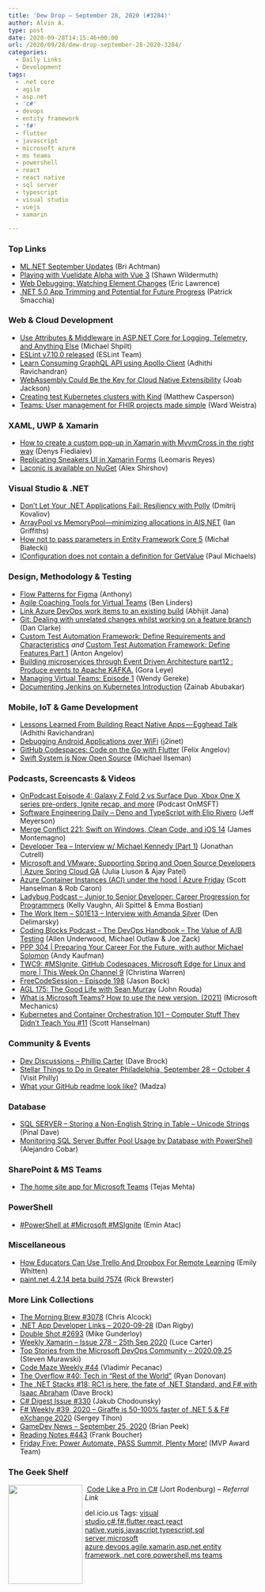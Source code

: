 ```yaml
---
title: 'Dew Drop – September 28, 2020 (#3284)'
author: Alvin A.
type: post
date: 2020-09-28T14:15:46+00:00
url: /2020/09/28/dew-drop-september-28-2020-3284/
categories:
  - Daily Links
  - Development
tags:
  - .net core
  - agile
  - asp.net
  - 'c#'
  - devops
  - entity framework
  - 'f#'
  - flutter
  - javascript
  - microsoft azure
  - ms teams
  - powershell
  - react
  - react native
  - sql server
  - typescript
  - visual studio
  - vuejs
  - xamarin

---
```

### <a name="top"></a>Top Links

  * <a href="https://devblogs.microsoft.com/dotnet/ml-net-september-updates/?WT.mc_id=DOP-MVP-4025064" target="_blank" rel="noopener noreferrer">ML.NET September Updates</a> (Bri Achtman)
  * <a href="http://wildermuth.com/2020/09/27/Playing-with-Vuelidate-Alpha-with-Vue-3" target="_blank" rel="noopener noreferrer">Playing with Vuelidate Alpha with Vue 3</a> (Shawn Wildermuth)
  * <a href="https://textslashplain.com/2020/09/25/web-debugging-watching-element-changes/" target="_blank" rel="noopener noreferrer">Web Debugging: Watching Element Changes</a> (Eric Lawrence)
  * <a href="https://blog.ndepend.com/net-5-0-app-trimming-and-potential-for-future-progress/" target="_blank" rel="noopener noreferrer">.NET 5.0 App Trimming and Potential for Future Progress</a> (Patrick Smacchia)



### <a name="web"></a>Web & Cloud Development

  * <a href="https://michaelscodingspot.com/attributes-and-middleware-in-asp-net-core/" target="_blank" rel="noopener noreferrer">Use Attributes & Middleware in ASP.NET Core for Logging, Telemetry, and Anything Else</a> (Michael Shpilt)
  * <a href="https://eslint.org/blog/2020/09/eslint-v7.10.0-released" target="_blank" rel="noopener noreferrer">ESLint v7.10.0 released</a> (ESLint Team)
  * <a href="https://medium.com/@adhithiravi/learn-consuming-graphql-api-using-apollo-client-210db65b6f41?source=rss-d557f5db78e7------2" target="_blank" rel="noopener noreferrer">Learn Consuming GraphQL API using Apollo Client</a> (Adhithi Ravichandran)
  * <a href="https://thenewstack.io/webassembly-could-be-the-key-for-cloud-native-extensibility/" target="_blank" rel="noopener noreferrer">WebAssembly Could Be the Key for Cloud Native Extensibility</a> (Joab Jackson)
  * <a href="http://feedproxy.google.com/~r/OctopusDeploy/~3/9ShUgj4N3Eo/testing-with-kind" target="_blank" rel="noopener noreferrer">Creating test Kubernetes clusters with Kind</a> (Matthew Casperson)
  * <a href="https://blog.fire.ly/2020/09/25/teams-user-management-for-fhir-projects-made-simple/" target="_blank" rel="noopener noreferrer">Teams: User management for FHIR projects made simple</a> (Ward Weistra)



### <a name="silverlight"></a>XAML, UWP & Xamarin

  * <a href="https://medium.com/@prin53/pop-up-xamarin-e2d815441a54?source=rss-cefc21f5d3bc------2" target="_blank" rel="noopener noreferrer">How to create a custom pop-up in Xamarin with MvvmCross in the right way</a> (Denys Fiediaiev)
  * <a href="https://askxammy.com/replicating-sneakers-ui-in-xamarin-forms/" target="_blank" rel="noopener noreferrer">Replicating Sneakers UI in Xamarin Forms</a> (Leomaris Reyes)
  * <a href="https://omnitalented.com/laconic-is-on-nuget/" target="_blank" rel="noopener noreferrer">Laconic is available on NuGet</a> (Alex Shirshov)



### <a name="dotnet"></a>Visual Studio & .NET

  * <a href="https://hackernoon.com/dont-let-your-net-applications-fail-resiliency-with-polly-uz1z3t8t?source=rss" target="_blank" rel="noopener noreferrer">Don&#8217;t Let Your .NET Applications Fail: Resiliency with Polly</a> (Dmitrij Kovaliov)
  * <a href="https://endjin.com/blog/2020/09/arraypool-vs-memorypool-minimizing-allocations-ais-dotnet.html" target="_blank" rel="noopener noreferrer">ArrayPool vs MemoryPool—minimizing allocations in AIS.NET</a> (Ian Griffiths)
  * <a href="http://www.michalbialecki.com/2020/09/26/how-not-to-pass-parameters-in-entity-framework-core-5/?utm_source=rss&utm_medium=rss&utm_campaign=how-not-to-pass-parameters-in-entity-framework-core-5" target="_blank" rel="noopener noreferrer">How not to pass parameters in Entity Framework Core 5</a> (Michał Białecki)
  * <a href="https://www.pmichaels.net/2020/09/26/iconfiguration-does-not-contain-a-definition-for-getvalue/?utm_source=rss&utm_medium=rss&utm_campaign=iconfiguration-does-not-contain-a-definition-for-getvalue" target="_blank" rel="noopener noreferrer">IConfiguration does not contain a definition for GetValue</a> (Paul Michaels)



### <a name="design"></a>Design, Methodology & Testing

  * <a href="http://feedproxy.google.com/~r/uxmovement/~3/qMPeGiCEbIs/" target="_blank" rel="noopener noreferrer">Flow Patterns for Figma</a> (Anthony)
  * <a href="https://www.benlinders.com/news/agile-coaching-tools-for-virtual-teams/" target="_blank" rel="noopener noreferrer">Agile Coaching Tools for Virtual Teams</a> (Ben Linders)
  * <a href="https://dailydotnettips.com/link-azure-devops-work-items-to-an-existing-build/" target="_blank" rel="noopener noreferrer">Link Azure DevOps work items to an existing build</a> (Abhijit Jana)
  * <a href="https://www.danclarke.com/git-unrelated-changes-in-feature-branch" target="_blank" rel="noopener noreferrer">Git: Dealing with unrelated changes whilst working on a feature branch</a> (Dan Clarke)
  * <a href="https://www.automatetheplanet.com/custom-test-automation-framework-requirements-characteristics/?utm_source=rss&utm_medium=rss&utm_campaign=custom-test-automation-framework-requirements-characteristics" target="_blank" rel="noopener noreferrer">Custom Test Automation Framework: Define Requirements and Characteristics</a> _and_ <a href="https://www.automatetheplanet.com/custom-test-automation-framework-features/?utm_source=rss&utm_medium=rss&utm_campaign=custom-test-automation-framework-features" target="_blank" rel="noopener noreferrer">Custom Test Automation Framework: Define Features Part 1</a> (Anton Angelov)
  * <a href="https://logcorner.com/building-microservices-through-event-driven-architecture-part12-produce-events-to-apache-kafka/" target="_blank" rel="noopener noreferrer">Building microservices through Event Driven Architecture part12 : Produce events to Apache KAFKA.</a> (Gora Leye)
  * <a href="https://blog.aegis.net/managing-virtual-teams-episode-1/" target="_blank" rel="noopener noreferrer">Managing Virtual Teams: Episode 1</a> (Wendy Gereke)
  * <a href="http://feedproxy.google.com/~r/ContinuousBlog/~3/6cJMc9WoiTQ/" target="_blank" rel="noopener noreferrer">Documenting Jenkins on Kubernetes Introduction</a> (Zainab Abubakar)



### <a name="mobile"></a>Mobile, IoT & Game Development

  * <a href="https://medium.com/@adhithiravi/lessons-learned-from-building-react-native-apps-egghead-talk-bae2fcdde503?source=rss-d557f5db78e7------2" target="_blank" rel="noopener noreferrer">Lessons Learned From Building React Native Apps — Egghead Talk</a> (Adhithi Ravichandran)
  * <a href="https://blog.j2i.net/2020/09/27/debugging-android-applications-over-wifi/" target="_blank" rel="noopener noreferrer">Debugging Android Applications over WiFi</a> (j2inet)
  * <a href="https://medium.com/flutter-community/github-codespaces-code-on-the-go-with-flutter-a6b550b3342b?source=rss----86fb29d7cc6a---4" target="_blank" rel="noopener noreferrer">GitHub Codespaces: Code on the Go with Flutter</a> (Felix Angelov)
  * <a href="https://swift.org/blog/swift-system/" target="_blank" rel="noopener noreferrer">Swift System is Now Open Source</a> (Michael Ilseman)



### <a name="podcasts"></a>Podcasts, Screencasts & Videos

  * <a href="http://feedproxy.google.com/~r/winbetadotorg/~3/MkEaQPHXLwM/onpodcast-episode-4-galaxy-z-fold-2-vs-surface-duo-xbox-one-x-series-pre-orders-ignite-recap-and-more" target="_blank" rel="noopener noreferrer">OnPodcast Episode 4: Galaxy Z Fold 2 vs Surface Duo, Xbox One X series pre-orders, Ignite recap, and more</a> (Podcast OnMSFT)
  * <a href="https://softwareengineeringdaily.com/2020/09/28/deno-and-typescript-with-elio-rivero/?utm_source=rss&utm_medium=rss&utm_campaign=deno-and-typescript-with-elio-rivero" target="_blank" rel="noopener noreferrer">Software Engineering Daily &#8211; Deno and TypeScript with Elio Rivero</a> (Jeff Meyerson)
  * <a href="http://www.mergeconflict.fm/221" target="_blank" rel="noopener noreferrer">Merge Conflict 221: Swift on Windows, Clean Code, and iOS 14</a> (James Montemagno)
  * <a href="https://developertea.simplecast.com/episodes/interview-w-michael-kennedy-part-1-EgYjUrfK" target="_blank" rel="noopener noreferrer">Developer Tea &#8211; Interview w/ Michael Kennedy (Part 1)</a> (Jonathan Cutrell)
  * <a href="https://channel9.msdn.com/Events/The-Launch-Space/Azure-Spring-Cloud/Microsoft-and-VMware-Supporting-Spring-and-Open-Source-Developers?WT.mc_id=DOP-MVP-4025064" target="_blank" rel="noopener noreferrer">Microsoft and VMware: Supporting Spring and Open Source Developers | Azure Spring Cloud GA</a> (Julia Liuson & Ajay Patel)
  * <a href="https://channel9.msdn.com/Shows/Azure-Friday/Azure-Container-Instances-ACI-under-the-hood?WT.mc_id=DOP-MVP-4025064" target="_blank" rel="noopener noreferrer">Azure Container Instances (ACI) under the hood | Azure Friday</a> (Scott Hanselman & Rob Caron)
  * <a href="https://www.ladybug.dev/episodes/junior-to-senior-developer" target="_blank" rel="noopener noreferrer">Ladybug Podcast &#8211; Junior to Senior Developer: Career Progression for Programmers</a> (Kelly Vaughn, Ali Spittel & Emma Bostian)
  * <a href="http://www.youtube.com/watch?v=0-DCTvbKSns" target="_blank" rel="noopener noreferrer">The Work Item &#8211; S01E13 &#8211; Interview with Amanda Silver</a> (Den Delimarsky)
  * <a href="https://www.codingblocks.net/podcast/the-devops-handbook-the-value-of-a-b-testing/" target="_blank" rel="noopener noreferrer">Coding Blocks Podcast &#8211; The DevOps Handbook – The Value of A/B Testing</a> (Allen Underwood, Michael Outlaw & Joe Zack)
  * <a href="https://peopleandprojectspodcast.com/304" target="_blank" rel="noopener noreferrer">PPP 304 | Preparing Your Career For the Future, with author Michael Solomon</a> (Andy Kaufman)
  * <a href="https://channel9.msdn.com/Shows/This+Week+On+Channel+9/TWC9-MSIgnite-GitHub-Codespaces-Microsoft-Edge-for-Linux-and-more?WT.mc_id=DOP-MVP-4025064" target="_blank" rel="noopener noreferrer">TWC9: #MSIgnite, GitHub Codespaces, Microsoft Edge for Linux and more | This Week On Channel 9</a> (Christina Warren)
  * <a href="http://www.youtube.com/watch?v=xMUoboQymCc" target="_blank" rel="noopener noreferrer">FreeCodeSession &#8211; Episode 198</a> (Jason Bock)
  * <a href="https://www.ageekleader.com/agl-175-the-good-life-with-sean-murray/" target="_blank" rel="noopener noreferrer">AGL 175: The Good Life with Sean Murray</a> (John Rouda)
  * <a href="http://www.youtube.com/watch?v=2Hhqko4pTqs" target="_blank" rel="noopener noreferrer">What is Microsoft Teams? How to use the new version. (2021)</a> (Microsoft Mechanics)
  * <a href="http://www.youtube.com/watch?v=3RTvoI-A7UQ" target="_blank" rel="noopener noreferrer">Kubernetes and Container Orchestration 101 &#8211; Computer Stuff They Didn&#8217;t Teach You #11</a> (Scott Hanselman)



### <a name="events"></a>Community & Events

  * <a href="https://daveabrock.com/2020/09/26/dev-discussions-phillip-carter" target="_blank" rel="noopener noreferrer">Dev Discussions &#8211; Phillip Carter</a> (Dave Brock)
  * <a href="https://www.uwishunu.com/2020/09/stellar-things-to-do-in-greater-philadelphia-september-28-october-4/" target="_blank" rel="noopener noreferrer">Stellar Things to Do in Greater Philadelphia, September 28 – October 4</a> (Visit Philly)
  * <a href="https://dev.to/madza/what-your-github-readme-look-like-41f8" target="_blank" rel="noopener noreferrer">What your GitHub readme look like?</a> (Madza)



### <a name="sql"></a>Database

  * <a href="https://blog.sqlauthority.com/2020/09/28/sql-server-storing-a-non-english-string-in-table-unicode-strings/?utm_source=rss&utm_medium=rss&utm_campaign=sql-server-storing-a-non-english-string-in-table-unicode-strings" target="_blank" rel="noopener noreferrer">SQL SERVER – Storing a Non-English String in Table – Unicode Strings</a> (Pinal Dave)
  * <a href="http://feedproxy.google.com/~r/MSSQLTips-LatestSqlServerTips/~3/wNvh-87MFP8/" target="_blank" rel="noopener noreferrer">Monitoring SQL Server Buffer Pool Usage by Database with PowerShell</a> (Alejandro Cobar)



### <a name="sp"></a>SharePoint & MS Teams

  * <a href="https://techcommunity.microsoft.com/t5/microsoft-sharepoint-blog/the-home-site-app-for-microsoft-teams/ba-p/1714255?WT.mc_id=DOP-MVP-4025064" target="_blank" rel="noopener noreferrer">The home site app for Microsoft Teams</a> (Tejas Mehta)



### <a name="ps"></a>PowerShell

  * <a href="https://p0w3rsh3ll.wordpress.com/2020/09/25/powershell-at-microsoft-msignite/" target="_blank" rel="noopener noreferrer">#PowerShell at #Microsoft #MSIgnite</a> (Emin Atac)



### <a name="misc"></a>Miscellaneous

  * <a href="https://blog.trello.com/professor-uses-trello-and-dropbox-to-educate-from-afar" target="_blank" rel="noopener noreferrer">How Educators Can Use Trello And Dropbox For Remote Learning</a> (Emily Whitten)
  * <a href="https://blog.getpaint.net/2020/09/26/paint-net-4-2-14-beta-build-7574/" target="_blank" rel="noopener noreferrer">paint.net 4.2.14 beta build 7574</a> (Rick Brewster)



### <a name="links"></a>More Link Collections

  * <a href="http://feedproxy.google.com/~r/ReflectivePerspective/~3/GYDczfxEa7c/" target="_blank" rel="noopener noreferrer">The Morning Brew #3078</a> (Chris Alcock)
  * <a href="https://links.danrigby.com/2020/09/app-developer-links-2020-09-28/" target="_blank" rel="noopener noreferrer">.NET App Developer Links &#8211; 2020-09-28</a> (Dan Rigby)
  * <a href="https://afreshcup.com/home/2020/09/28/double-shot-2693.html" target="_blank" rel="noopener noreferrer">Double Shot #2693</a> (Mike Gunderloy)
  * <a href="http://weeklyxamarin.com/issues/278" target="_blank" rel="noopener noreferrer">Weekly Xamarin &#8211; Issue 278 &#8211; 25th Sep 2020</a> (Luce Carter)
  * <a href="https://devblogs.microsoft.com/devops/top-stories-from-the-microsoft-devops-community-2020-09-25/?WT.mc_id=DOP-MVP-4025064" target="_blank" rel="noopener noreferrer">Top Stories from the Microsoft DevOps Community – 2020.09.25</a> (Steven Murawski)
  * <a href="https://code-maze.com/code-maze-weekly-44/" target="_blank" rel="noopener noreferrer">Code Maze Weekly #44</a> (Vladimir Pecanac)
  * <a href="https://stackoverflow.blog/2020/09/25/the-overflow-40-tech-in-rest-of-the-world/" target="_blank" rel="noopener noreferrer">The Overflow #40: Tech in “Rest of the World”</a> (Ryan Donovan)
  * <a href="https://daveabrock.com/2020/09/26/dotnet-stacks-18" target="_blank" rel="noopener noreferrer">The .NET Stacks #18: RC1 is here, the fate of .NET Standard, and F# with Isaac Abraham</a> (Dave Brock)
  * <a href="http://feedproxy.google.com/~r/digest-csharp/~3/4mlVmvNqlTw/330" target="_blank" rel="noopener noreferrer">C# Digest Issue #330</a> (Jakub Chodounsky)
  * <a href="https://sergeytihon.com/2020/09/26/f-weekly-39-2020-giraffe-is-50-100-faster-of-net-5-f-exchange-2020/" target="_blank" rel="noopener noreferrer">F# Weekly #39, 2020 – Giraffe is 50-100% faster of .NET 5 & F# eXchange 2020</a> (Sergey Tihon)
  * <a href="https://brianpeek.com/gamedev-news-september-25-2020/" target="_blank" rel="noopener noreferrer">GameDev News &#8211; September 25, 2020</a> (Brian Peek)
  * <a href="http://www.frankysnotes.com/2020/09/reading-notes-443.html" target="_blank" rel="noopener noreferrer">Reading Notes #443</a> (Frank Boucher)
  * <a href="https://techcommunity.microsoft.com/t5/microsoft-mvp-award-program-blog/friday-five-power-automate-pass-summit-plenty-more/ba-p/1708730?WT.mc_id=DOP-MVP-4025064" target="_blank" rel="noopener noreferrer">Friday Five: Power Automate, PASS Summit, Plenty More!</a> (MVP Award Team)



### <a name="shelf"></a>The Geek Shelf

<a href="https://www.manning.com/books/code-like-a-pro-in-c-sharp?a_aid=morningdew&a_bid=a3846006" target="_blank" rel="noopener noreferrer"><img loading="lazy" decoding="async" width="150" height="200" align="left" style="margin: 0px 5px 10px 0px; border: 0px currentcolor; border-image: none; float: left; display: inline; background-image: none;" src="/wp-content/uploads/2020/04/manningcsharp.png" border="0" /></a>&nbsp;<a href="https://www.manning.com/books/code-like-a-pro-in-c-sharp?a_aid=morningdew&a_bid=a3846006" target="_blank" rel="noopener noreferrer">Code Like a Pro in C#</a> (Jort Rodenburg) _&#8211; Referral Link_









<div class="wlWriterEditableSmartContent" id="scid:77ECF5F8-D252-44F5-B4EB-D463C5396A79:020eefcb-572d-46f5-a486-8c6303d83611" style="margin: 0px; padding: 0px; float: none; display: inline;">
  del.icio.us Tags: <a href="http://del.icio.us/popular/visual+studio" rel="tag">visual studio</a>,<a href="http://del.icio.us/popular/c%23" rel="tag">c#</a>,<a href="http://del.icio.us/popular/f%23" rel="tag">f#</a>,<a href="http://del.icio.us/popular/flutter" rel="tag">flutter</a>,<a href="http://del.icio.us/popular/react" rel="tag">react</a>,<a href="http://del.icio.us/popular/react+native" rel="tag">react native</a>,<a href="http://del.icio.us/popular/vuejs" rel="tag">vuejs</a>,<a href="http://del.icio.us/popular/javascript" rel="tag">javascript</a>,<a href="http://del.icio.us/popular/typescript" rel="tag">typescript</a>,<a href="http://del.icio.us/popular/sql+server" rel="tag">sql server</a>,<a href="http://del.icio.us/popular/microsoft+azure" rel="tag">microsoft azure</a>,<a href="http://del.icio.us/popular/devops" rel="tag">devops</a>,<a href="http://del.icio.us/popular/agile" rel="tag">agile</a>,<a href="http://del.icio.us/popular/xamarin" rel="tag">xamarin</a>,<a href="http://del.icio.us/popular/asp.net" rel="tag">asp.net</a>,<a href="http://del.icio.us/popular/entity+framework" rel="tag">entity framework</a>,<a href="http://del.icio.us/popular/.net+core" rel="tag">.net core</a>,<a href="http://del.icio.us/popular/powershell" rel="tag">powershell</a>,<a href="http://del.icio.us/popular/ms+teams" rel="tag">ms teams</a>
</div>